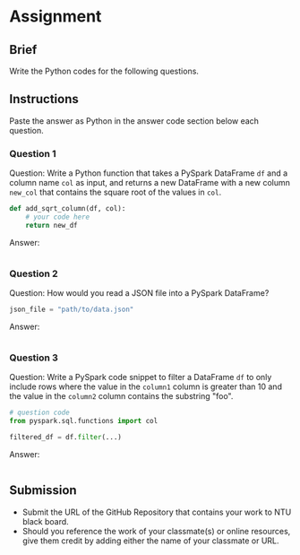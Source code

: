 # Assignment

## Brief

Write the Python codes for the following questions.

## Instructions

Paste the answer as Python in the answer code section below each question.

### Question 1

Question: Write a Python function that takes a PySpark DataFrame `df` and a column name `col` as input, and returns a new DataFrame with a new column `new_col` that contains the square root of the values in `col`.

```python
def add_sqrt_column(df, col):
    # your code here
    return new_df
```

Answer:

```python

```

### Question 2

Question: How would you read a JSON file into a PySpark DataFrame?

```python
json_file = "path/to/data.json"
```

Answer:

```python

```

### Question 3

Question: Write a PySpark code snippet to filter a DataFrame `df` to only include rows where the value in the `column1` column is greater than 10 and the value in the `column2` column contains the substring "foo".

```python
# question code
from pyspark.sql.functions import col

filtered_df = df.filter(...)
```

Answer:

```python

```

## Submission

- Submit the URL of the GitHub Repository that contains your work to NTU black board.
- Should you reference the work of your classmate(s) or online resources, give them credit by adding either the name of your classmate or URL.
